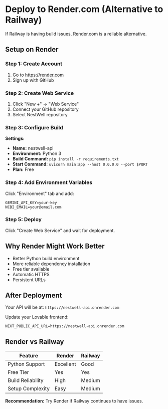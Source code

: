 # Deploy to Render.com (Alternative to Railway)

If Railway is having build issues, Render.com is a reliable alternative.

## Setup on Render

### Step 1: Create Account

1. Go to https://render.com
2. Sign up with GitHub

### Step 2: Create Web Service

1. Click "New +" → "Web Service"
2. Connect your GitHub repository
3. Select NestWell repository

### Step 3: Configure Build

**Settings:**
- **Name:** nestwell-api
- **Environment:** Python 3
- **Build Command:** `pip install -r requirements.txt`
- **Start Command:** `uvicorn main:app --host 0.0.0.0 --port $PORT`
- **Plan:** Free

### Step 4: Add Environment Variables

Click "Environment" tab and add:

```
GEMINI_API_KEY=your-key
NCBI_EMAIL=your@email.com
```

### Step 5: Deploy

Click "Create Web Service" and wait for deployment.

## Why Render Might Work Better

- Better Python build environment
- More reliable dependency installation
- Free tier available
- Automatic HTTPS
- Persistent URLs

## After Deployment

Your API will be at: `https://nestwell-api.onrender.com`

Update your Lovable frontend:
```
NEXT_PUBLIC_API_URL=https://nestwell-api.onrender.com
```

## Render vs Railway

| Feature | Render | Railway |
|---------|--------|---------|
| Python Support | Excellent | Good |
| Free Tier | Yes | Yes |
| Build Reliability | High | Medium |
| Setup Complexity | Easy | Medium |

**Recommendation:** Try Render if Railway continues to have issues.
